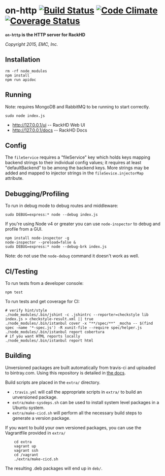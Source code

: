 # on-http [![Build Status](https://travis-ci.org/RackHD/on-http.svg?branch=master)](https://travis-ci.org/RackHD/on-http) [![Code Climate](https://codeclimate.com/github/RackHD/on-http/badges/gpa.svg)](https://codeclimate.com/github/RackHD/on-http) [![Coverage Status](https://coveralls.io/repos/RackHD/on-http/badge.svg?branch=master&service=github)](https://coveralls.io/github/RackHD/on-http?branch=master)

__`on-http` is the HTTP server for RackHD__

_Copyright 2015, EMC, Inc._

## Installation

    rm -rf node_modules
    npm install
    npm run apidoc

## Running

Note: requires MongoDB and RabbitMQ to be running to start correctly.

    sudo node index.js

 * http://127.0.0.1/ui -- RackHD Web UI
 * http://127.0.0.1/docs -- RackHD Docs

## Config

The `fileService` requires a "fileService" key which holds keys mapping backend
strings to their individual config values; it requires at least "defaultBackend"
 to be among the backend keys. More strings may be added and mapped to
injector strings in the `fileSevice.injectorMap` attribute.

## Debugging/Profiling

To run in debug mode to debug routes and middleware:

    sudo DEBUG=express:* node --debug index.js

If you're using Node v4 or greater you can use `node-inspector` to debug and profile from a GUI.

    npm install node-inspector -g
    node-inspector --preload=false &
    sudo DEBUG=express:* node --debug-brk index.js

Note: do not use the `node-debug` command it doesn't work as well.

## CI/Testing

To run tests from a developer console:

    npm test

To run tests and get coverage for CI:

    # verify hint/style
    ./node_modules/.bin/jshint -c .jshintrc --reporter=checkstyle lib index.js > checkstyle-result.xml || true
    ./node_modules/.bin/istanbul cover -x "**/spec/**" _mocha -- $(find spec -name '*-spec.js') -R xunit-file --require spec/helper.js
    ./node_modules/.bin/istanbul report cobertura
    # if you want HTML reports locally
    ./node_modules/.bin/istanbul report html


## Building

Unversioned packages are built automatically from travis-ci and uploaded to bintray.com. Using
this repository is detailed in [the docs](http://rackhd.readthedocs.org/en/latest/rackhd/ubuntu_package_installation.html).

Build scripts are placed in the `extra/` directory. 

  * `.travis.yml` will call the appropriate scripts in `extra/` to build an unversioned package.
  * `extra/make-sysdeps.sh` can be used to install system level packages in a Ubuntu system.
  * `extra/make-cicd.sh` will perform all the necessary build steps to generate a version package.

If you want to build your own versioned packages, you can use the Vagrantfile provided in `extra/`

        cd extra
        vagrant up
        vagrant ssh
        cd /vagrant
        ./extra/make-cicd.sh

The resulting .deb packages will end up in `deb/`.

  
